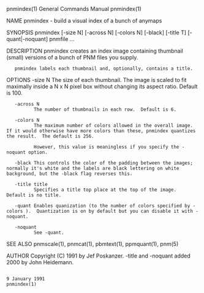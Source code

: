 pnmindex(1)                                                                              General Commands Manual                                                                              pnmindex(1)

NAME
       pnmindex - build a visual index of a bunch of anymaps

SYNOPSIS
       pnmindex [-size N] [-across N] [-colors N] [-black] [-title T] [-quant|-noquant] pnmfile ...

DESCRIPTION
       pnmindex creates an index image containing thumbnail (small) versions of a bunch of PNM files you supply.

       pnmindex labels each thumbnail and, optionally, contains a title.

OPTIONS
       -size N
              The size of each thumbnail.  The image is scaled to fit maximally inside a N x N pixel box without changing its aspect ratio.  Default is 100.

       -across N
              The number of thumbnails in each row.  Default is 6.

       -colors N
              The maximum number of colors allowed in the overall image.  If it would otherwise have more colors than these, pnmindex quantizes the result.  The default is 256.

              However, this value is meaningless if you specify the -noquant option.

       -black This controls the color of the padding between the images; normally it's white and the labels are black lettering on white background, but the -black flag reverses this.

       -title title
              Specifies a title top place at the top of the image.  Default is no title.

       -quant Enables quanization (to the number of colors specified by -colors ).  Quantization is on by default but you can disable it with -noquant.

       -noquant
              See -quant.

SEE ALSO
       pnmscale(1), pnmcat(1), pbmtext(1), ppmquant(1), pnm(5)

AUTHOR
       Copyright (C) 1991 by Jef Poskanzer.  -title and -noquant added 2000 by John Heidemann.

                                                                                              9 January 1991                                                                                  pnmindex(1)
